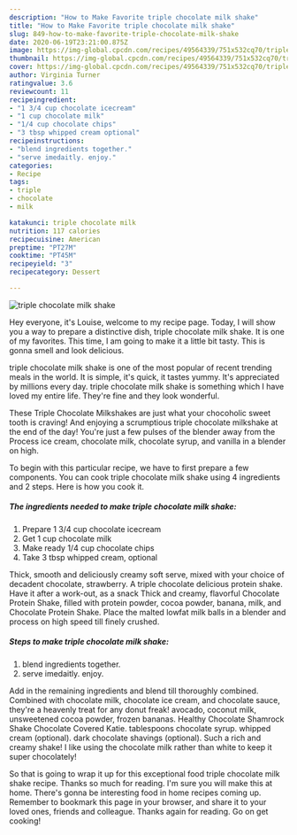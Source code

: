 ```yaml
---
description: "How to Make Favorite triple chocolate milk shake"
title: "How to Make Favorite triple chocolate milk shake"
slug: 849-how-to-make-favorite-triple-chocolate-milk-shake
date: 2020-06-19T23:21:00.875Z
image: https://img-global.cpcdn.com/recipes/49564339/751x532cq70/triple-chocolate-milk-shake-recipe-main-photo.jpg
thumbnail: https://img-global.cpcdn.com/recipes/49564339/751x532cq70/triple-chocolate-milk-shake-recipe-main-photo.jpg
cover: https://img-global.cpcdn.com/recipes/49564339/751x532cq70/triple-chocolate-milk-shake-recipe-main-photo.jpg
author: Virginia Turner
ratingvalue: 3.6
reviewcount: 11
recipeingredient:
- "1 3/4 cup chocolate icecream"
- "1 cup chocolate milk"
- "1/4 cup chocolate chips"
- "3 tbsp whipped cream optional"
recipeinstructions:
- "blend ingredients together."
- "serve imedaitly. enjoy."
categories:
- Recipe
tags:
- triple
- chocolate
- milk

katakunci: triple chocolate milk 
nutrition: 117 calories
recipecuisine: American
preptime: "PT27M"
cooktime: "PT45M"
recipeyield: "3"
recipecategory: Dessert

---
```



![triple chocolate milk shake](https://img-global.cpcdn.com/recipes/49564339/751x532cq70/triple-chocolate-milk-shake-recipe-main-photo.jpg)

Hey everyone, it's Louise, welcome to my recipe page. Today, I will show you a way to prepare a distinctive dish, triple chocolate milk shake. It is one of my favorites. This time, I am going to make it a little bit tasty. This is gonna smell and look delicious.

triple chocolate milk shake is one of the most popular of recent trending meals in the world. It is simple, it's quick, it tastes yummy. It's appreciated by millions every day. triple chocolate milk shake is something which I have loved my entire life. They're fine and they look wonderful.

These Triple Chocolate Milkshakes are just what your chocoholic sweet tooth is craving! And enjoying a scrumptious triple chocolate milkshake at the end of the day! You&#39;re just a few pulses of the blender away from the Process ice cream, chocolate milk, chocolate syrup, and vanilla in a blender on high.


To begin with this particular recipe, we have to first prepare a few components. You can cook triple chocolate milk shake using 4 ingredients and 2 steps. Here is how you cook it.

<!--inarticleads1-->

##### The ingredients needed to make triple chocolate milk shake:

1. Prepare 1 3/4 cup chocolate icecream
1. Get 1 cup chocolate milk
1. Make ready 1/4 cup chocolate chips
1. Take 3 tbsp whipped cream, optional


Thick, smooth and deliciously creamy soft serve, mixed with your choice of decadent chocolate, strawberry. A triple chocolate delicious protein shake. Have it after a work-out, as a snack Thick and creamy, flavorful Chocolate Protein Shake, filled with protein powder, cocoa powder, banana, milk, and Chocolate Protein Shake. Place the malted lowfat milk balls in a blender and process on high speed till finely crushed. 

<!--inarticleads2-->

##### Steps to make triple chocolate milk shake:

1. blend ingredients together.
1. serve imedaitly. enjoy.


Add in the remaining ingredients and blend till thoroughly combined. Combined with chocolate milk, chocolate ice cream, and chocolate sauce, they&#39;re a heavenly treat for any donut freak! avocado, coconut milk, unsweetened cocoa powder, frozen bananas. Healthy Chocolate Shamrock Shake Chocolate Covered Katie. tablespoons chocolate syrup. whipped cream (optional). dark chocolate shavings (optional). Such a rich and creamy shake! I like using the chocolate milk rather than white to keep it super chocolately! 

So that is going to wrap it up for this exceptional food triple chocolate milk shake recipe. Thanks so much for reading. I'm sure you will make this at home. There's gonna be interesting food in home recipes coming up. Remember to bookmark this page in your browser, and share it to your loved ones, friends and colleague. Thanks again for reading. Go on get cooking!
